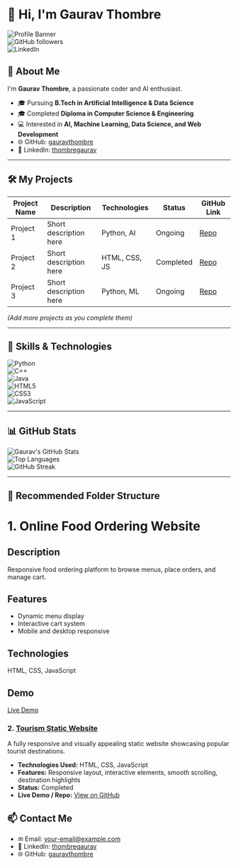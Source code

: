 # 👋 Hi, I'm Gaurav Thombre

![Profile Banner](https://img.shields.io/badge/AI-%20&%20DS-blue?style=for-the-badge&logo=python)  
![GitHub followers](https://img.shields.io/github/followers/gauravthombre?style=social)  
![LinkedIn](https://img.shields.io/badge/LinkedIn-0077B5?style=for-the-badge&logo=linkedin&logoColor=white)

## 🧑 About Me
I'm **Gaurav Thombre**, a passionate coder and AI enthusiast.  
- 🎓 Pursuing **B.Tech in Artificial Intelligence & Data Science**  
- 🎓 Completed **Diploma in Computer Science & Engineering**  
- 💻 Interested in **AI, Machine Learning, Data Science, and Web Development**  
- 🌐 GitHub: [gauravthombre](https://github.com/gauravthombre)  
- 🔗 LinkedIn: [thombregaurav](https://www.linkedin.com/in/thombregaurav/)

---

## 🛠 My Projects

| Project Name | Description | Technologies | Status | GitHub Link |
|--------------|------------|--------------|--------|-------------|
| Project 1 | Short description here | Python, AI | Ongoing | [Repo](#) |
| Project 2 | Short description here | HTML, CSS, JS | Completed | [Repo](#) |
| Project 3 | Short description here | Python, ML | Ongoing | [Repo](#) |

*(Add more projects as you complete them)*

---

## 🚀 Skills & Technologies
![Python](https://img.shields.io/badge/Python-3776AB?style=for-the-badge&logo=python&logoColor=white)  
![C++](https://img.shields.io/badge/C++-00599C?style=for-the-badge&logo=c%2B%2B&logoColor=white)  
![Java](https://img.shields.io/badge/Java-007396?style=for-the-badge&logo=java&logoColor=white)  
![HTML5](https://img.shields.io/badge/HTML5-E34F26?style=for-the-badge&logo=html5&logoColor=white)  
![CSS3](https://img.shields.io/badge/CSS3-1572B6?style=for-the-badge&logo=css3&logoColor=white)  
![JavaScript](https://img.shields.io/badge/JavaScript-F7DF1E?style=for-the-badge&logo=javascript&logoColor=black)

---

## 📊 GitHub Stats

![Gaurav's GitHub Stats](https://github-readme-stats.vercel.app/api?username=gauravthombre&show_icons=true&theme=radical)  
![Top Languages](https://github-readme-stats.vercel.app/api/top-langs/?username=gauravthombre&layout=compact&theme=radical)  
![GitHub Streak](https://github-readme-streak-stats.herokuapp.com/?user=gauravthombre&theme=radical)

---

## 📂 Recommended Folder Structure
# 1. Online Food Ordering Website
## Description
Responsive food ordering platform to browse menus, place orders, and manage cart.
## Features
- Dynamic menu display
- Interactive cart system
- Mobile and desktop responsive
## Technologies
HTML, CSS, JavaScript
## Demo
[Live Demo](https://gauravthombre.github.io/online-food-ordering/)

### 2. [Tourism Static Website](https://github.com/gauravthombre/tourism-static-website)
A fully responsive and visually appealing static website showcasing popular tourist destinations.  
- **Technologies Used:** HTML, CSS, JavaScript  
- **Features:** Responsive layout, interactive elements, smooth scrolling, destination highlights  
- **Status:** Completed  
- **Live Demo / Repo:** [View on GitHub](https://github.com/gauravthombre/tourism-static-website)



## 📫 Contact Me
- ✉ Email: [your-email@example.com](mailto:tpatil6562@gmail.com)  
- 🔗 LinkedIn: [thombregaurav](https://www.linkedin.com/in/thombregaurav/)  
- 🌐 GitHub: [gauravthombre](https://github.com/gauravthombre)

